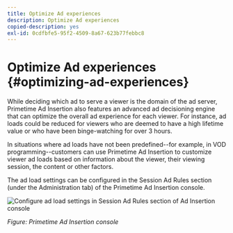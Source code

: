```yaml
---
title: Optimize Ad experiences
description: Optimize Ad experiences
copied-description: yes
exl-id: 0cdfbfe5-95f2-4509-8a67-623b77febbc8
---
```

# Optimize Ad experiences {#optimizing-ad-experiences}

While deciding which ad to serve a viewer is the domain of the ad server, Primetime Ad Insertion also features an advanced ad decisioning engine that can optimize the overall ad experience for each viewer. For instance, ad loads could be reduced for viewers who are deemed to have a high lifetime value or who have been binge-watching for over 3 hours.

In situations where ad loads have not been predefined--for example, in VOD programming--customers can use Primetime Ad Insertion to customize viewer ad loads based on information about the viewer, their viewing session, the content or other factors.

The ad load settings can be configured in the Session Ad Rules section (under the Administration tab) of the Primetime Ad Insertion console.

![Configure ad load settings in Session Ad Rules section of Ad Insertion console](/help/primetime-ad-insertion/assets/ad-insertion-console.png)

*Figure: Primetime Ad Insertion console*
